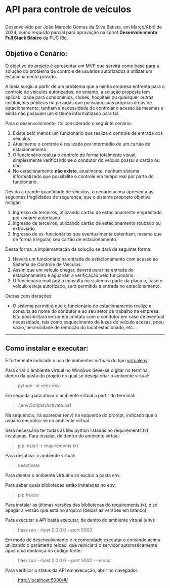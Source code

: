 # API para controle de veículos

## 
Desenvolvido por João Marcelo Gomes da Silva Batista, em Março/Abril de 2024, como requisito parcial para aprovação na sprint  **Desenvolvimento Full Stack Básico** da PUC Rio.

## Objetivo e Cenário:
O objetivo do projeto é apresentar um MVP que servirá como base para a solução do problema de controle de usuários autorizados a utilizar um estacionamento privado.

A ideia surgiu a partir de um problema que a minha empresa enfrenta para o controle de veículos autorizados, no entanto, a solução proposta tem aplicabilidade para condomínios, clubes, hospitais ou quaisquer outras instituições públicas ou privadas que possuam suas próprias áreas de estacionamento, tenham a necessidade de controlar o acesso às mesmas e ainda não possuam um sistema informatizado para tal.

Para o desenvolvimento, foi considerado o seguinte cenário:
1) Existe pelo menos um funcionário que realiza o controle de entrada dos veículos.
2) Atualmente o controle é realizado por intermédio de um cartão de estacionamento.
3) O funcionário realiza o controle de forma totalmente visual, simplesmente verificando se o condutor do veículo possui o cartão ou não. 
4) No estacionamento **não existe**, atualmente, nenhum sistema informatizado que possibilite o controle em tempo real por parte do funcionário.

Devido à grande quantidade de veículos, o cenário acima apresenta as seguintes fragilidades de segurança, que o sistema proposto objetiva mitigar:
1) Ingresso de terceiros, utilizando cartão de estacionamento emprestado por usuário autorizado.
2) Ingresso de terceiros, utilizando cartão de estacionamento roubado ou extraviado.
3) Ingresso de ex-funcionários que eventualmente detenham, mesmo que de forma irregular, seu cartão de estacionamento.

Dessa forma, a implementação da solução se dará da seguinte forma:
1) Haverá um funcionário na entrada do estacionamento com acesso ao Sistema de Controle de Veículos.
2) Assim que um veículo chegar, deverá parar na entrada do estacionamento e aguardar a verificação pelo funcionário.
3) O funcionário realizará a consulta no sistema a partir da placa e, caso o veículo esteja autorizado, será permitida a entrada no estacionamento.

Outras considerações:
- O sistema permitirá que o funcionário do estacionamento realize a consulta ao nome do condutor e ao seu setor de trabalho na empresa. Isto possibilitará entrar em contato com o condutor em caso de eventual necessidade, tais como esquecimento de luzes do veículo acesas, pneu vazio, necessidade de remoção do local estacionado, etc...


---
## Como instalar e executar:

É fortemente indicado o uso de ambientes virtuais do tipo [virtualenv](https://virtualenv.pypa.io/en/latest/installation.html).

Para criar o ambiente virtual no Windows deve-se digitar no terminal, dentro da pasta do projeto no qual se deseja criar o ambiente virtual:
>python -m venv env

Em seguida, para ativar o ambiente virtual a partir do terminal:
>.\env\Scripts\Activate.ps1

Na sequência, irá aparecer (env) na esquerda do prompt, indicado que o usuário encontra-se no ambiente virtual.

Será necessário ter todas as libs python listadas no requirements.txt instaladas. Para instalar, de dentro do ambiente virtual:
>pip install -r requirements.txt

Para desativar o ambiente virtual: 
>deactivate 

Para deletar o ambiente virtual é só excluir a pasta env.

Para saber quais bibliotecas estão instaladas no env: 
>pip freeze

Para instalar as últimas versões das bibliotecas do requirements.txt, é só apagar a versão que está no arquivo (deixar as versões em branco)

Para executar a API basta executar, de dentro do ambiente virtual (env):
>flask run --host 0.0.0.0 --port 5000

Em modo de desenvolvimento é recomendado executar o comando acima utilizando o parâmetro reload, que reiniciará o servidor automaticamente após uma mudança no código fonte:
>flask run --host 0.0.0.0 --port 5000 --reload

Para verificar o status da API em execução, abrir no navegador:
>[http://localhost:5000/#/](http://localhost:5000/#/)
